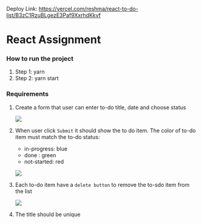 Deploy Link: https://vercel.com/reshma/react-to-do-list/B3zC1RzuBLgezE3Paf9XxrhdKkvf

# React Assignment

### How to run the project

1. Step 1: yarn
2. Step 2: yarn start

### Requirements

1. Create a form that user can enter to-do title, date and choose status

   ![](./screenshot/todoform.png)

2. When user click `Submit` it should show the to do item. The color of to-do item must match the to-do status:

   - in-progress: blue
   - done : green
   - not-started: red

   ![](./screenshot/todolist.png)

3. Each to-do item have a `delete button` to remove the to-sdo item from the list

   ![](./screenshot/deleteitem.png)

4. The title should be unique
